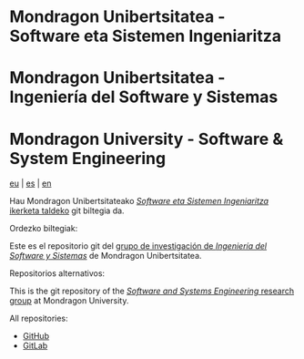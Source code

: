 <!---------------------------->
<!-- multilingual suffix: en, eu, es -->
<!-- no suffix: eu -->
<!---------------------------->
<!-- Multilingual readme using: https://pypi.org/project/mmg/ -->
<!-- command to convert: mmg *.base.md -->
<!-- [eu] -->
# Mondragon Unibertsitatea - Software eta Sistemen Ingeniaritza

<!-- [es] -->
# Mondragon Unibertsitatea - Ingeniería del Software y Sistemas

<!-- [en] -->
# Mondragon University - Software & System Engineering

<!-- [common] -->
[eu](/profile/README.md) | [es](/profile/README.es.md) | [en](/profile/README.en.md)

<!-- [eu] -->
Hau Mondragon Unibertsitateako [*Software eta Sistemen Ingeniaritza* ikerketa taldeko](https://www.mondragon.edu/eu/ikerketa-transferentzia/ingeniaritza-teknologia/ikerketa-transferentzia-taldeak/-/mu-inv-mapping/grupo/ingenieria-del-sw-y-sistemas) git biltegia da.

Ordezko biltegiak:

<!-- [es] -->
Este es el repositorio git del [grupo de investigación de *Ingeniería del Software y Sistemas*](https://www.mondragon.edu/es/investigacion/ingenieria-tecnologia/grupos-investigacion-transferencia/-/mu-inv-mapping/grupo/ingenieria-del-sw-y-sistemas) de Mondragon Unibertsitatea.

Repositorios alternativos:

<!-- [en] -->
This is the git repository of the [*Software and Systems Engineering* research group](https://www.mondragon.edu/en/research-transfer/engineering-technology/research-and-transfer-groups/-/mu-inv-mapping/grupo/ingenieria-del-sw-y-sistemas) at Mondragon University.

All repositories:

<!-- [common] -->
- [GitHub](https://github.com/mu-sse)
- [GitLab](https://gitlab.com/mu-sse)
